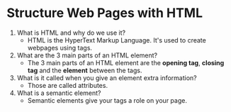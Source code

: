 # Structure Web Pages with HTML

1. What is HTML and why do we use it?
    - HTML is the HyperText Markup Language. It's used to create webpages using tags.
2. What are the 3 main parts of an HTML element?
    - The 3 main parts of an HTML element are the **opening tag**, **closing tag** and the **element** between the tags.
3. What is it called when you give an element extra information?
    - Those are called attributes.
4. What is a semantic element?
    - Semantic elements give your tags a role on your page.
